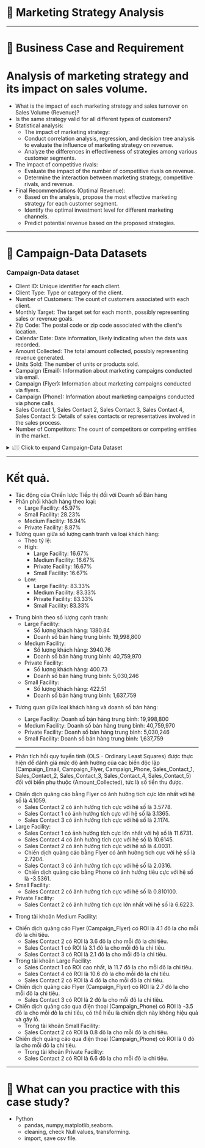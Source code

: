 # 🛒 Marketing Strategy Analysis

---

# :briefcase: Business Case and Requirement
 # Analysis of marketing strategy and its impact on sales volume.

 - What is the impact of each marketing strategy and sales turnover on Sales Volume (Revenue)?
 - Is the same strategy valid for all different types of customers?
 - Statistical analysis:
    - The impact of marketing strategy:
    - Conduct correlation analysis, regression, and decision tree analysis to evaluate the influence of marketing strategy on revenue.
    - Analyze the differences in effectiveness of strategies among various customer segments.
  - The impact of competitive rivals:
    - Evaluate the impact of the number of competitive rivals on revenue.
    - Determine the interaction between marketing strategy, competitive rivals, and revenue.
  - Final Recommendations (Optimal Revenue):
    - Based on the analysis, propose the most effective marketing strategy for each customer segment.
    - Identify the optimal investment level for different marketing channels.
    - Predict potential revenue based on the proposed strategies.


---

# :bookmark_tabs: Campaign-Data Datasets

###  Campaign-Data dataset
 - Client ID: Unique identifier for each client.
 - Client Type: Type or category of the client.
 - Number of Customers: The count of customers associated with each client.
 - Monthly Target: The target set for each month, possibly representing sales or revenue goals.
 - Zip Code: The postal code or zip code associated with the client's location.
 - Calendar Date: Date information, likely indicating when the data was recorded.
 - Amount Collected: The total amount collected, possibly representing revenue generated.
 - Units Sold: The number of units or products sold.
 - Campaign (Email): Information about marketing campaigns conducted via email.
 - Campaign (Flyer): Information about marketing campaigns conducted via flyers.
 - Campaign (Phone): Information about marketing campaigns conducted via phone calls.
 - Sales Contact 1, Sales Contact 2, Sales Contact 3, Sales Contact 4, Sales Contact 5: Details of sales contacts or representatives involved in the sales process.
 - Number of Competitors: The count of competitors or competing entities in the market.

<details><summary> 👆🏼 Click to expand Campaign-Data Dataset </summary>

<div align="center">

**Table: Campaign-Data_dataset** 

<div align="center">
First 10 rows

| Client ID | Client Type     | Number of Customers | Monthly Target | Zip Code | Calendar Date | Amount Collected | Unit Sold | Campaign (Email) | Campaign (Flyer) | Campaign (Phone) | Sales Contact 1 | Sales Contact 2 | Sales Contact 3 | Sales Contact 4 | Sales Contact 5 | Number of Competition |
|-----------|-----------------|---------------------|----------------|----------|---------------|------------------|------------|-------------------|------------------|------------------|-----------------|-----------------|-----------------|-----------------|-----------------|------------------------|
| ID-987275 | Medium Facility| 2800                | 125            | 1003     | 16-01-2014    | 0                | 0          | 0.0               | 0.0              | 0.0              | 0.0             | 0.0             | 0.0             | 0.0             | 0.0             | Low                    |
| ID-987275 | Medium Facility| 2800                | 125            | 1003     | 16-02-2014    | 3409460          | 24         | 0.0               | 0.0              | 0.0              | 0.0             | 0.0             | 0.0             | 0.0             | 322500.0        | Low                    |
| ID-987275 | Medium Facility| 2800                | 125            | 1003     | 18-03-2014    | 10228384         | 75         | 0.0               | 0.0              | 0.0              | 0.0             | 0.0             | 0.0             | 0.0             | 0.0             | Low                    |
| ID-987275 | Medium Facility| 2800                | 125            | 1003     | 18-04-2014    | 17047304         | 123        | 0.0               | 0.0              | 0.0              | 0.0             | 3547500.0       | 1290000.0       | 0.0             | 0.0             | Low                    |
| ID-987275 | Medium Facility| 2800                | 125            | 1003     | 19-05-2014    | 23866224         | 171        | 0.0               | 0.0              | 0.0              | 0.0             | 0.0             | 0.0             | 0.0             | 0.0             | Low                    |




</div>
</div>

</details>

---
# Kết quả.
* Tác động của Chiến lược Tiếp thị đối với Doanh số Bán hàng
*  Phân phối khách hàng theo loại:
    - Large Facility: 45.97%
    - Small Facility: 28.23%
    - Medium Facility: 16.94%
    - Private Facility: 8.87%
*  Tương quan giữa số lượng cạnh tranh và loại khách hàng:
   - Theo tỷ lệ:
   - High:
       - Large Facility: 16.67%
       - Medium Facility: 16.67%
       - Private Facility: 16.67%
       - Small Facility: 16.67%
   - Low:
       - Large Facility: 83.33%
       - Medium Facility: 83.33%
       - Private Facility: 83.33%
       - Small Facility: 83.33%
  - Trung bình theo số lượng cạnh tranh:
    - Large Facility:
       - Số lượng khách hàng: 1380.84
       - Doanh số bán hàng trung bình: 19,998,800
    -  Medium Facility:
       - Số lượng khách hàng: 3940.76
       - Doanh số bán hàng trung bình: 40,759,970
    - Private Facility:
       - Số lượng khách hàng: 400.73
       - Doanh số bán hàng trung bình: 5,030,246
    - Small Facility:
       - Số lượng khách hàng: 422.51
       - Doanh số bán hàng trung bình: 1,637,759
*  Tương quan giữa loại khách hàng và doanh số bán hàng:
   - Large Facility: Doanh số bán hàng trung bình: 19,998,800
   - Medium Facility: Doanh số bán hàng trung bình: 40,759,970
   - Private Facility: Doanh số bán hàng trung bình: 5,030,246
   - Small Facility: Doanh số bán hàng trung bình: 1,637,759
 
    ---
    
* Phân tích hồi quy tuyến tính (OLS - Ordinary Least Squares) được thực hiện để đánh giá mức độ ảnh hưởng của các biến độc lập (Campaign_Email, Campaign_Flyer, Campaign_Phone, Sales_Contact_1, Sales_Contact_2, Sales_Contact_3, Sales_Contact_4, Sales_Contact_5) đối với biến phụ thuộc (Amount_Collected), tức là số tiền thu được.
- Chiến dịch quảng cáo bằng Flyer có ảnh hưởng tích cực lớn nhất với hệ số là 4.1059.
  - Sales Contact 2 có ảnh hưởng tích cực với hệ số là 3.5778.
  - Sales Contact 1 có ảnh hưởng tích cực với hệ số là 3.1365.
  - Sales Contact 3 có ảnh hưởng tích cực với hệ số là 2.1174.
- Large Facility:
  - Sales Contact 1 có ảnh hưởng tích cực lớn nhất với hệ số là 11.6731.
  - Sales Contact 4 có ảnh hưởng tích cực với hệ số là 10.6145.
  - Sales Contact 2 có ảnh hưởng tích cực với hệ số là 4.0031.
  - Chiến dịch quảng cáo bằng Flyer có ảnh hưởng tích cực với hệ số là 2.7204.
  - Sales Contact 3 có ảnh hưởng tích cực với hệ số là 2.0316.
  - Chiến dịch quảng cáo bằng Phone có ảnh hưởng tiêu cực với hệ số là -3.5361.
- Small Facility:
  - Sales Contact 2 có ảnh hưởng tích cực với hệ số là 0.810100.
- Private Facility:
  - Sales Contact 2 có ảnh hưởng tích cực lớn nhất với hệ số là 6.6223.
 * Trong tài khoản Medium Facility:

- Chiến dịch quảng cáo Flyer (Campaign_Flyer) có ROI là 4.1 đô la cho mỗi đô la chi tiêu.
  - Sales Contact 2 có ROI là 3.6 đô la cho mỗi đô la chi tiêu.
  - Sales Contact 1 có ROI là 3.1 đô la cho mỗi đô la chi tiêu.
  - Sales Contact 3 có ROI là 2.1 đô la cho mỗi đô la chi tiêu.
 - Trong tài khoản Large Facility:
   - Sales Contact 1 có ROI cao nhất, là 11.7 đô la cho mỗi đô la chi tiêu.
   - Sales Contact 4 có ROI là 10.6 đô la cho mỗi đô la chi tiêu.
   - Sales Contact 2 có ROI là 4 đô la cho mỗi đô la chi tiêu.
- Chiến dịch quảng cáo Flyer (Campaign_Flyer) có ROI là 2.7 đô la cho mỗi đô la chi tiêu.
  - Sales Contact 3 có ROI là 2 đô la cho mỗi đô la chi tiêu.
- Chiến dịch quảng cáo qua điện thoại (Campaign_Phone) có ROI là -3.5 đô la cho mỗi đô la chi tiêu, có thể hiểu là chiến dịch này không hiệu quả và gây lỗ.
  - Trong tài khoản Small Facility:
  - Sales Contact 2 có ROI là 0.8 đô la cho mỗi đô la chi tiêu.
- Chiến dịch quảng cáo qua điện thoại (Campaign_Phone) có ROI là 0 đô la cho mỗi đô la chi tiêu.
  - Trong tài khoản Private Facility:
  - Sales Contact 2 có ROI là 6.6 đô la cho mỗi đô la chi tiêu.
  
---


  # 🧾 What can you practice with this case study?
- Python
  - pandas, numpy,matplotlib,seaborn.
  - cleaning, check Null values, transforming.
  - import, save csv file. 
